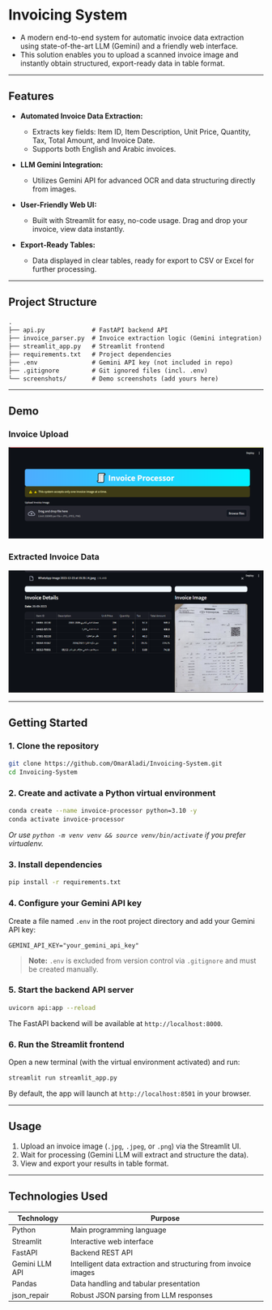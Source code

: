 # Invoicing System

* A modern end-to-end system for automatic invoice data extraction using state-of-the-art LLM (Gemini) and a friendly web interface.  
* This solution enables you to upload a scanned invoice image and instantly obtain structured, export-ready data in table format.

---

## Features

* **Automated Invoice Data Extraction:**

  * Extracts key fields: Item ID, Item Description, Unit Price, Quantity, Tax, Total Amount, and Invoice Date.
  * Supports both English and Arabic invoices.

* **LLM Gemini Integration:**

  * Utilizes Gemini API for advanced OCR and data structuring directly from images.

* **User-Friendly Web UI:**

  * Built with Streamlit for easy, no-code usage. Drag and drop your invoice, view data instantly.

* **Export-Ready Tables:**

  * Data displayed in clear tables, ready for export to CSV or Excel for further processing.

---

## Project Structure

```
.
├── api.py             # FastAPI backend API
├── invoice_parser.py  # Invoice extraction logic (Gemini integration)
├── streamlit_app.py   # Streamlit frontend
├── requirements.txt   # Project dependencies
├── .env               # Gemini API key (not included in repo)
├── .gitignore         # Git ignored files (incl. .env)
└── screenshots/       # Demo screenshots (add yours here)
```

---

## Demo

### Invoice Upload

![Upload Invoice](./screenshots/upload_page.png)

### Extracted Invoice Data

![Extracted Table](./screenshots/extracted_table.png)

---

## Getting Started

### 1. Clone the repository

```bash
git clone https://github.com/OmarAladi/Invoicing-System.git
cd Invoicing-System
```

### 2. Create and activate a Python virtual environment

```bash
conda create --name invoice-processor python=3.10 -y
conda activate invoice-processor
```

*Or use `python -m venv venv && source venv/bin/activate` if you prefer virtualenv.*

### 3. Install dependencies

```bash
pip install -r requirements.txt
```

### 4. Configure your Gemini API key

Create a file named `.env` in the root project directory and add your Gemini API key:

```
GEMINI_API_KEY="your_gemini_api_key"
```

> **Note:** `.env` is excluded from version control via `.gitignore` and must be created manually.

### 5. Start the backend API server

```bash
uvicorn api:app --reload
```

The FastAPI backend will be available at `http://localhost:8000`.

### 6. Run the Streamlit frontend

Open a new terminal (with the virtual environment activated) and run:

```bash
streamlit run streamlit_app.py
```

By default, the app will launch at `http://localhost:8501` in your browser.

---

## Usage

1. Upload an invoice image (`.jpg`, `.jpeg`, or `.png`) via the Streamlit UI.
2. Wait for processing (Gemini LLM will extract and structure the data).
3. View and export your results in table format.

---

## Technologies Used

| Technology     | Purpose                                                         |
| -------------- | --------------------------------------------------------------- |
| Python         | Main programming language                                       |
| Streamlit      | Interactive web interface                                       |
| FastAPI        | Backend REST API                                                |
| Gemini LLM API | Intelligent data extraction and structuring from invoice images |
| Pandas         | Data handling and tabular presentation                          |
| json\_repair   | Robust JSON parsing from LLM responses                          |
